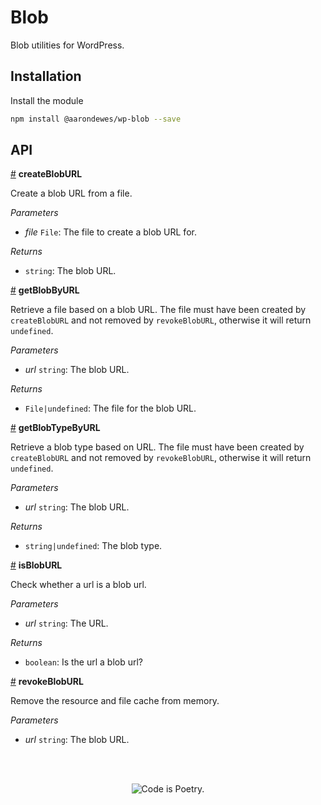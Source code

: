 # Blob

Blob utilities for WordPress.

## Installation

Install the module

```bash
npm install @aarondewes/wp-blob --save
```

## API

<!-- START TOKEN(Autogenerated API docs) -->

<a name="createBlobURL" href="#createBlobURL">#</a> **createBlobURL**

Create a blob URL from a file.

_Parameters_

-   _file_ `File`: The file to create a blob URL for.

_Returns_

-   `string`: The blob URL.

<a name="getBlobByURL" href="#getBlobByURL">#</a> **getBlobByURL**

Retrieve a file based on a blob URL. The file must have been created by
`createBlobURL` and not removed by `revokeBlobURL`, otherwise it will return
`undefined`.

_Parameters_

-   _url_ `string`: The blob URL.

_Returns_

-   `File|undefined`: The file for the blob URL.

<a name="getBlobTypeByURL" href="#getBlobTypeByURL">#</a> **getBlobTypeByURL**

Retrieve a blob type based on URL. The file must have been created by
`createBlobURL` and not removed by `revokeBlobURL`, otherwise it will return
`undefined`.

_Parameters_

-   _url_ `string`: The blob URL.

_Returns_

-   `string|undefined`: The blob type.

<a name="isBlobURL" href="#isBlobURL">#</a> **isBlobURL**

Check whether a url is a blob url.

_Parameters_

-   _url_ `string`: The URL.

_Returns_

-   `boolean`: Is the url a blob url?

<a name="revokeBlobURL" href="#revokeBlobURL">#</a> **revokeBlobURL**

Remove the resource and file cache from memory.

_Parameters_

-   _url_ `string`: The blob URL.


<!-- END TOKEN(Autogenerated API docs) -->

<br/><br/><p align="center"><img src="https://s.w.org/style/images/codeispoetry.png?1" alt="Code is Poetry." /></p>
